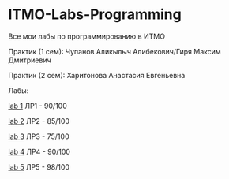 # ITMO-Labs-Programming
Все мои лабы по программированию в ИТМО

Практик (1 сем): Чупанов Аликылыч Алибекович/Гиря Максим Дмитриевич

Практик (2 сем): Харитонова Анастасия Евгеньевна

Лабы:

[lab 1](https://github.com/TheIrishMan05/ITMO-Labs-Programming/tree/main/Lab1) ЛР1 - 90/100

[lab 2](https://github.com/TheIrishMan05/ITMO-Labs-Programming/tree/main/Lab2) ЛР2 - 85/100

[lab 3](https://github.com/TheIrishMan05/ITMO-Labs-Programming/tree/main/Lab3) ЛР3 - 75/100

[lab 4](https://github.com/TheIrishMan05/ITMO-Labs-Programming/tree/main/Lab4) ЛР4 - 90/100

[lab 5](https://github.com/TheIrishMan05/ITMO-Labs-Programming/tree/main/Lab5) ЛР5 - 98/100
